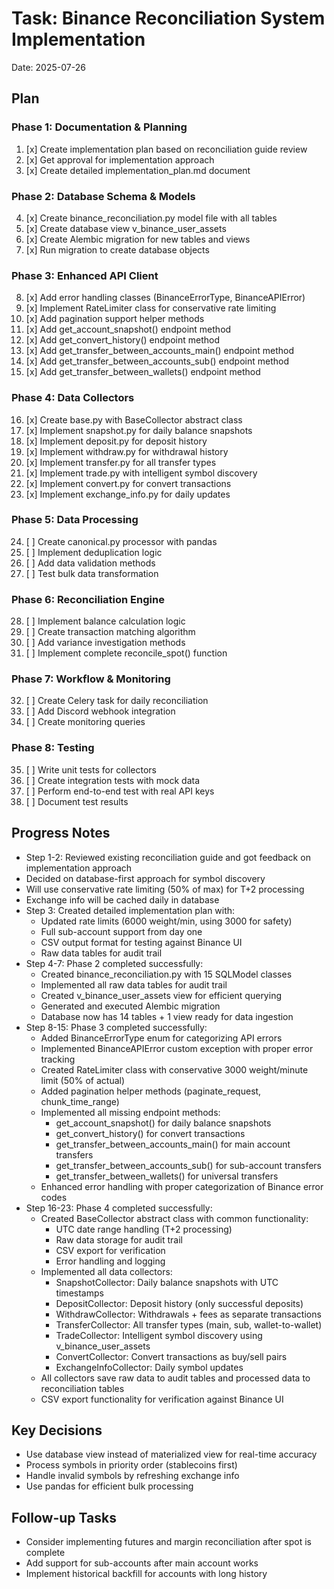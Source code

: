 # Task: Binance Reconciliation System Implementation

Date: 2025-07-26

## Plan

### Phase 1: Documentation & Planning
1. [x] Create implementation plan based on reconciliation guide review
2. [x] Get approval for implementation approach
3. [x] Create detailed implementation_plan.md document

### Phase 2: Database Schema & Models
4. [x] Create binance_reconciliation.py model file with all tables
5. [x] Create database view v_binance_user_assets
6. [x] Create Alembic migration for new tables and views
7. [x] Run migration to create database objects

### Phase 3: Enhanced API Client
8. [x] Add error handling classes (BinanceErrorType, BinanceAPIError)
9. [x] Implement RateLimiter class for conservative rate limiting
10. [x] Add pagination support helper methods
11. [x] Add get_account_snapshot() endpoint method
12. [x] Add get_convert_history() endpoint method
13. [x] Add get_transfer_between_accounts_main() endpoint method
14. [x] Add get_transfer_between_accounts_sub() endpoint method
15. [x] Add get_transfer_between_wallets() endpoint method

### Phase 4: Data Collectors
16. [x] Create base.py with BaseCollector abstract class
17. [x] Implement snapshot.py for daily balance snapshots
18. [x] Implement deposit.py for deposit history
19. [x] Implement withdraw.py for withdrawal history
20. [x] Implement transfer.py for all transfer types
21. [x] Implement trade.py with intelligent symbol discovery
22. [x] Implement convert.py for convert transactions
23. [x] Implement exchange_info.py for daily updates

### Phase 5: Data Processing
24. [ ] Create canonical.py processor with pandas
25. [ ] Implement deduplication logic
26. [ ] Add data validation methods
27. [ ] Test bulk data transformation

### Phase 6: Reconciliation Engine
28. [ ] Implement balance calculation logic
29. [ ] Create transaction matching algorithm
30. [ ] Add variance investigation methods
31. [ ] Implement complete reconcile_spot() function

### Phase 7: Workflow & Monitoring
32. [ ] Create Celery task for daily reconciliation
33. [ ] Add Discord webhook integration
34. [ ] Create monitoring queries

### Phase 8: Testing
35. [ ] Write unit tests for collectors
36. [ ] Create integration tests with mock data
37. [ ] Perform end-to-end test with real API keys
38. [ ] Document test results

## Progress Notes
- Step 1-2: Reviewed existing reconciliation guide and got feedback on implementation approach
- Decided on database-first approach for symbol discovery
- Will use conservative rate limiting (50% of max) for T+2 processing
- Exchange info will be cached daily in database
- Step 3: Created detailed implementation plan with:
  - Updated rate limits (6000 weight/min, using 3000 for safety)
  - Full sub-account support from day one
  - CSV output format for testing against Binance UI
  - Raw data tables for audit trail
- Step 4-7: Phase 2 completed successfully:
  - Created binance_reconciliation.py with 15 SQLModel classes
  - Implemented all raw data tables for audit trail
  - Created v_binance_user_assets view for efficient querying
  - Generated and executed Alembic migration
  - Database now has 14 tables + 1 view ready for data ingestion
- Step 8-15: Phase 3 completed successfully:
  - Added BinanceErrorType enum for categorizing API errors
  - Implemented BinanceAPIError custom exception with proper error tracking
  - Created RateLimiter class with conservative 3000 weight/minute limit (50% of actual)
  - Added pagination helper methods (paginate_request, chunk_time_range)
  - Implemented all missing endpoint methods:
    - get_account_snapshot() for daily balance snapshots
    - get_convert_history() for convert transactions
    - get_transfer_between_accounts_main() for main account transfers
    - get_transfer_between_accounts_sub() for sub-account transfers
    - get_transfer_between_wallets() for universal transfers
  - Enhanced error handling with proper categorization of Binance error codes
- Step 16-23: Phase 4 completed successfully:
  - Created BaseCollector abstract class with common functionality:
    - UTC date range handling (T+2 processing)
    - Raw data storage for audit trail
    - CSV export for verification
    - Error handling and logging
  - Implemented all data collectors:
    - SnapshotCollector: Daily balance snapshots with UTC timestamps
    - DepositCollector: Deposit history (only successful deposits)
    - WithdrawCollector: Withdrawals + fees as separate transactions
    - TransferCollector: All transfer types (main, sub, wallet-to-wallet)
    - TradeCollector: Intelligent symbol discovery using v_binance_user_assets
    - ConvertCollector: Convert transactions as buy/sell pairs
    - ExchangeInfoCollector: Daily symbol updates
  - All collectors save raw data to audit tables and processed data to reconciliation tables
  - CSV export functionality for verification against Binance UI

## Key Decisions
- Use database view instead of materialized view for real-time accuracy
- Process symbols in priority order (stablecoins first)
- Handle invalid symbols by refreshing exchange info
- Use pandas for efficient bulk processing

## Follow-up Tasks
- Consider implementing futures and margin reconciliation after spot is complete
- Add support for sub-accounts after main account works
- Implement historical backfill for accounts with long history